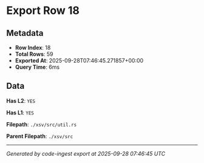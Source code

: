 # Export Row 18

## Metadata

- **Row Index**: 18
- **Total Rows**: 59
- **Exported At**: 2025-09-28T07:46:45.271857+00:00
- **Query Time**: 6ms

## Data

**Has L2**: `YES`

**Has L1**: `YES`

**Filepath**: `./xsv/src/util.rs`

**Parent Filepath**: `./xsv/src`

---

*Generated by code-ingest export at 2025-09-28 07:46:45 UTC*
